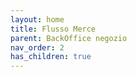 ```yaml
---
layout: home
title: Flusso Merce
parent: BackOffice negozio
nav_order: 2
has_children: true
---
```

